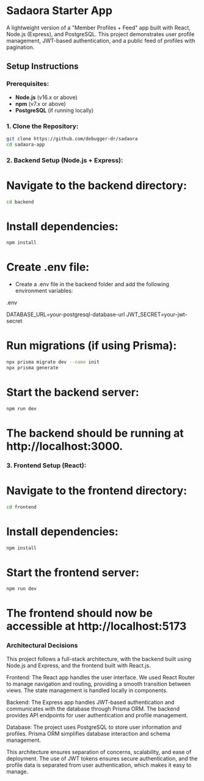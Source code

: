 # Sadaora Starter App

A lightweight version of a "Member Profiles + Feed" app built with React, Node.js (Express), and PostgreSQL. This project demonstrates user profile management, JWT-based authentication, and a public feed of profiles with pagination.

## Setup Instructions

### Prerequisites:
- **Node.js** (v16.x or above)
- **npm** (v7.x or above)
- **PostgreSQL** (if running locally)

### 1. Clone the Repository:
```bash
git clone https://github.com/debugger-dr/sadaora
cd sadaora-app
```

### 2. Backend Setup (Node.js + Express):

# Navigate to the backend directory:
```bash
cd backend
```

# Install dependencies:
```bash
npm install
```

# Create .env file:
- Create a .env file in the backend folder and add the following environment variables:

.env

DATABASE_URL=your-postgresql-database-url
JWT_SECRET=your-jwt-secret

# Run migrations (if using Prisma):
```bash
npx prisma migrate dev --name init
npx prisma generate
```

# Start the backend server:
```bash
npm run dev
```

# The backend should be running at http://localhost:3000.

### 3. Frontend Setup (React):

# Navigate to the frontend directory:
```bash
cd frontend
```

# Install dependencies:
```bash
npm install
```

# Start the frontend server:
```bash
npm run dev
```

# The frontend should now be accessible at http://localhost:5173

### Architectural Decisions
This project follows a full-stack architecture, with the backend built using Node.js and Express, and the frontend built with React.js.

Frontend: The React app handles the user interface. We used React Router to manage navigation and routing, providing a smooth transition between views. The state management is handled locally in components.

Backend: The Express app handles JWT-based authentication and communicates with the database through Prisma ORM. The backend provides API endpoints for user authentication and profile management.

Database: The project uses PostgreSQL to store user information and profiles. Prisma ORM simplifies database interaction and schema management.

This architecture ensures separation of concerns, scalability, and ease of deployment. The use of JWT tokens ensures secure authentication, and the profile data is separated from user authentication, which makes it easy to manage.